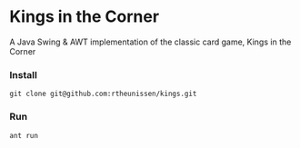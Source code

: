 # Kings in the Corner
A Java Swing & AWT implementation of the classic card game, Kings in the Corner

### Install
```
git clone git@github.com:rtheunissen/kings.git
```

### Run
```
ant run
```

